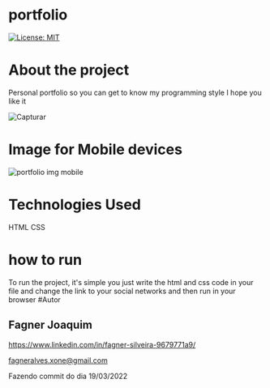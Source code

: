 # portfolio

[![License: MIT](https://img.shields.io/badge/License-MIT-yellow.svg)](https://opensource.org/licenses/MIT)

# About the project
 Personal portfolio so you can get to know my programming style I hope you like it

![Capturar](https://user-images.githubusercontent.com/82983857/144362317-fa9e213e-bc1f-4703-9801-66f10933b0d3.PNG)

# Image for Mobile devices

 ![portfolio img mobile](https://user-images.githubusercontent.com/82983857/144460085-26fd3f26-4a10-4f14-99b3-6333a17cea88.PNG)

# Technologies Used

HTML
CSS

# how to run

 To run the project, it's simple you just write the html and css code in your file
and change the link to your social networks and then run in your browser
#Autor

## Fagner Joaquim

https://www.linkedin.com/in/fagner-silveira-9679771a9/

fagneralves.xone@gmail.com

Fazendo commit do dia 19/03/2022
      

